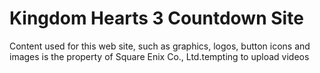 # Kingdom Hearts 3 Countdown Site
Content used for this web site, such as graphics, logos, button icons and images is the property of Square Enix Co., Ltd.tempting to upload videos
